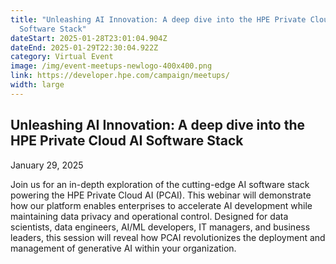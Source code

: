 ```yaml
---
title: "Unleashing AI Innovation: A deep dive into the HPE Private Cloud AI
  Software Stack"
dateStart: 2025-01-28T23:01:04.904Z
dateEnd: 2025-01-29T22:30:04.922Z
category: Virtual Event
image: /img/event-meetups-newlogo-400x400.png
link: https://developer.hpe.com/campaign/meetups/
width: large
---
```

## Unleashing AI Innovation: A deep dive into the HPE Private Cloud AI Software Stack

January 29, 2025

Join us for an in-depth exploration of the cutting-edge AI software stack powering the HPE Private Cloud AI (PCAI). This webinar will demonstrate how our platform enables enterprises to accelerate AI development while maintaining data privacy and operational control. Designed for data scientists, data engineers, AI/ML developers, IT managers, and business leaders, this session will reveal how PCAI revolutionizes the deployment and management of generative AI within your organization.

